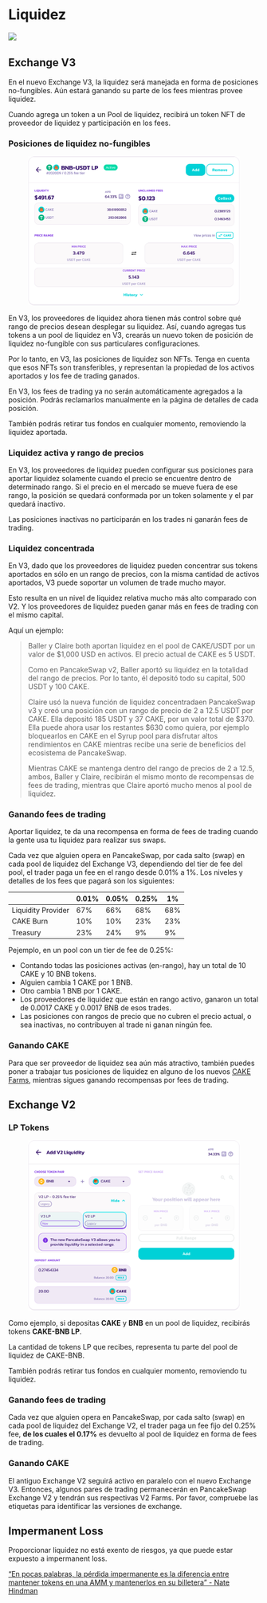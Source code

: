 # Liquidez

![](https://gblobscdn.gitbook.com/assets%2F-MHREX7DHcljbY5IkjgJ%2F-Mb9Zry-ZB3tPvT1CIzP%2F-Mb9ovQQQR3i7hnjxvWU%2Fdocs%20masthead%20\(4\).png?alt=media\&token=858aed46-510e-46d3-95c0-aa5a4fa5ce07)

## Exchange V3 <a href="#03e94594-5a75-4687-b260-0dc69574b953" id="03e94594-5a75-4687-b260-0dc69574b953"></a>

En el nuevo Exchange V3, la liquidez será manejada en forma de posiciones no-fungibles. Aún estará ganando su parte de los fees mientras provee liquidez.

Cuando agrega un token a un Pool de liquidez, recibirá un token NFT de proveedor de liquidez y participación en los fees.

### **Posiciones de liquidez no-fungibles**

<figure><img src="../../.gitbook/assets/image (1).png" alt=""><figcaption></figcaption></figure>

En V3, los proveedores de liquidez ahora tienen más control sobre qué rango de precios desean desplegar su liquidez. Así, cuando agregas tus tokens a un pool de liquidez en V3, crearás un nuevo token de posición de liquidez no-fungible con sus particulares configuraciones.

Por lo tanto, en V3, las posiciones de liquidez son NFTs. Tenga en cuenta que esos NFTs son transferibles, y representan la propiedad de los activos aportados y los fee de trading ganados.

En V3, los fees de trading ya no serán automáticamente agregados a la posición. Podrás reclamarlos manualmente en la página de detalles de cada posición.

También podrás retirar tus fondos en cualquier momento, removiendo la liquidez aportada.

### **Liquidez activa y rango de precios**

En V3, los proveedores de liquidez pueden configurar sus posiciones para aportar liquidez solamente cuando el precio se encuentre dentro de determinado rango. Si el precio en el mercado se mueve fuera de ese rango, la posición se quedará conformada por un token solamente y el par quedará inactivo.

Las posiciones inactivas no participarán en los trades ni ganarán fees de trading.

### **Liquidez concentrada**

En V3, dado que los proveedores de liquidez pueden concentrar sus tokens aportados en sólo en un rango de precios, con la misma cantidad de activos aportados, V3 puede soportar un volumen de trade mucho mayor.

Esto resulta en un nivel de liquidez relativa mucho más alto comparado con V2. Y los proveedores de liquidez pueden ganar más en fees de trading con el mismo capital.

Aquí un ejemplo:

> Baller y Claire both aportan liquidez en el pool de CAKE/USDT por un valor de $1,000 USD en activos. El precio actual de CAKE es 5 USDT.
>
> Como en PancakeSwap v2, Baller aportó su liquidez en la totalidad del rango de precios. Por lo tanto, él depositó todo su capital, 500 USDT y 100 CAKE.
>
> Claire usó la nueva función de liquidez concentradaen PancakeSwap v3 y creó una posición con un rango de precio de 2 a 12.5 USDT por CAKE. Ella depositó 185 USDT y 37 CAKE, por un valor total de $370. Ella puede ahora usar los restantes $630 como quiera, por ejemplo bloquearlos en CAKE en el Syrup pool para disfrutar altos rendimientos en CAKE mientras recibe una serie de beneficios del ecosistema de PancakeSwap.
>
> Mientras CAKE se mantenga dentro del rango de precios de 2 a 12.5, ambos, Baller y Claire, recibirán el mismo monto de recompensas de fees de trading, mientras que Claire aportó mucho menos al pool de liquidez.

### **Ganando fees de trading**

Aportar liquidez, te da una recompensa en forma de fees de trading cuando la gente usa tu liquidez para realizar sus swaps.

Cada vez que alguien opera en PancakeSwap, por cada salto (swap) en cada pool de liquidez del Exchange V3, dependiendo del tier de fee del pool, el trader paga un fee en el rango desde 0.01% a 1%. Los niveles y detalles de los fees que pagará son los siguientes:

|                    | 0.01% | 0.05% | 0.25% | 1%  |
| ------------------ | ----- | ----- | ----- | --- |
| Liquidity Provider | 67%   | 66%   | 68%   | 68% |
| CAKE Burn          | 10%   | 10%   | 23%   | 23% |
| Treasury           | 23%   | 24%   | 9%    | 9%  |

Pejemplo, en un pool con un tier de fee de 0.25%:

* Contando todas las posiciones activas (en-rango), hay un total de 10 CAKE y 10 BNB tokens.
* Alguien cambia 1 CAKE por 1 BNB.
* Otro cambia 1 BNB por 1 CAKE.
* Los proveedores de liquidez que están en rango activo, ganaron un total de 0.0017 CAKE y 0.0017 BNB de esos trades.
* Las posiciones con rangos de precio que no cubren el precio actual, o sea inactivas, no contribuyen al trade ni ganan ningún fee.

### **Ganando CAKE**

Para que ser proveedor de liquidez sea aún más atractivo, también puedes poner a trabajar tus posiciones de liquidez en alguno de los nuevos [CAKE Farms](https://pancakeswap.finance/farms), mientras sigues ganando recompensas por fees de trading.



## Exchange V2

### LP Tokens

<figure><img src="../../.gitbook/assets/image.png" alt=""><figcaption></figcaption></figure>

Como ejemplo, si depositas **CAKE** y **BNB** en un pool de liquidez, recibirás tokens **CAKE-BNB LP**.

La cantidad de tokens LP que recibes, representa tu parte del pool de liquidez de CAKE-BNB.

También podrás retirar tus fondos en cualquier momento, removiendo tu liquidez.

### **Ganando fees de trading**

Cada vez que alguien opera en PancakeSwap, por cada salto (swap) en cada pool de liquidez del Exchange V2, el trader paga un fee fijo del 0.25% fee, **de los cuales el 0.17%** es devuelto al pool de liquidez en forma de fees de trading.

### **Ganando CAKE**

El antiguo Exchange V2 seguirá activo en paralelo con el nuevo Exchange V3. Entonces, algunos pares de trading permanecerán en PancakeSwap Exchange V2 y tendrán sus respectivas V2 Farms. Por favor, compruebe las etiquetas para identificar las versiones de exchange.

## Impermanent Loss <a href="#impermanent-loss" id="impermanent-loss"></a>

Proporcionar liquidez no está exento de riesgos, ya que puede estar expuesto a impermanent loss.

&#x20;[“En pocas palabras, la pérdida impermanente es la diferencia entre mantener tokens en una AMM y mantenerlos en su billetera” - Nate Hindman](https://blog.bancor.network/beginners-guide-to-getting-rekt-by-impermanent-loss-7c9510cb2f22)
